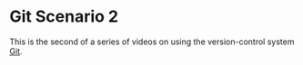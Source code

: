 # Git Scenario 2

This is the second of a series of videos on using the version-control system [Git](https://git-scm.com/). 
